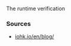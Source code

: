 The runtime verification 

### Sources
* <a href="https://iohk.io/en/blog/posts/2018/05/28/first-cardano-testnet-launches-for-smart-contracts/" target="_blank">iohk.io/en/blog/</a>
